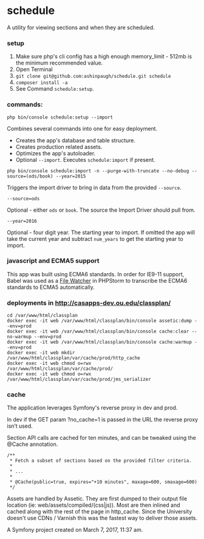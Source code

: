 schedule
========

A utility for viewing sections and when they are scheduled.

### setup

1. Make sure php's cli config has a high enough memory_limit - 512mb is the minimum recommended value.
2. Open Terminal
3. `git clone git@github.com:ashinpaugh/schedule.git schedule`
4. `composer install -a`
5. See Command `schedule:setup`.

### commands:
    php bin/console schedule:setup --import

Combines several commands into one for easy deployment.

- Creates the app's database and table structure.
- Creates production related assets.
- Optimizes the app's autoloader.
- Optional `--import`. Executes `schedule:import` if present.

````
php bin/console schedule:import -n --purge-with-truncate --no-debug --source=(ods/book) --year=2015
````

Triggers the import driver to bring in data from the provided `--source`.

`--source=ods`

Optional - either `ods` or `book`. The source the Import Driver should pull from.

`--year=2016`

Optional - four digit year. The starting year to import. If omitted the app will
take the current year and subtract `num_years` to get the starting year to import.


### javascript and ECMA5 support

This app was built using ECMA6 standards. In order for IE9-11 support, Babel was used
as a [File Watcher][1] in PHPStorm to transcribe the ECMA6 standards to ECMA5 automatically.


### deployments in http://casapps-dev.ou.edu/classplan/

````
cd /var/www/html/classplan
docker exec -it web /var/www/html/classplan/bin/console assetic:dump --env=prod
docker exec -it web /var/www/html/classplan/bin/console cache:clear --no-warmup --env=prod
docker exec -it web /var/www/html/classplan/bin/console cache:warmup --env=prod
docker exec -it web mkdir /var/www/html/classplan/var/cache/prod/http_cache
docker exec -it web chmod o=rwx /var/www/html/classplan/var/cache/prod/
docker exec -it web chmod o=rwx /var/www/html/classplan/var/cache/prod/jms_serializer
````


### cache
The application leverages Symfony's reverse proxy in dev and prod.

In dev if the GET param ?no_cache=1 is passed in the URL the reverse proxy isn’t used.  

Section API calls are cached for ten minutes, and can be tweaked using the @Cache annotation.

    /**
     * Fetch a subset of sections based on the provided filter criteria.
     * 
     * ...
     *
     * @Cache(public=true, expires="+10 minutes", maxage=600, smaxage=600)
     */

Assets are handled by Assetic. They are first dumped to their output file location (ie: web/assets/compiled/(css|js)).
Most are then inlined and cached along with the rest of the page in http_cache.
Since the University doesn't use CDNs / Varnish this was the fastest way to deliver those assets.


A Symfony project created on March 7, 2017, 11:37 am.

[1]: https://blog.jetbrains.com/webstorm/2015/05/ecmascript-6-in-webstorm-transpiling/